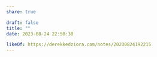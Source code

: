 ```yaml
---
share: true

draft: false
title: ""
date: 2023-08-24 22:50:30

likeOf: https://derekkedziora.com/notes/20230824192215
---
```

